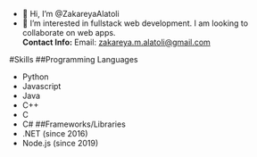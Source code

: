 - 👋 Hi, I’m @ZakareyaAlatoli
- 👀 I’m interested in fullstack web development. I am looking to collaborate on web apps.
<br><b>Contact Info:</b>
Email: zakareya.m.alatoli@gmail.com

#Skills
##Programming Languages
- Python 
- Javascript 
- Java 
- C++ 
- C 
- C#
##Frameworks/Libraries
- .NET (since 2016)
- Node.js (since 2019)

<!---
ZakareyaAlatoli/ZakareyaAlatoli is a ✨ special ✨ repository because its `README.md` (this file) appears on your GitHub profile.
You can click the Preview link to take a look at your changes.
--->

